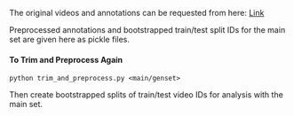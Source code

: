 The original videos and annotations can be requested from here: [Link](https://tshu.io/PHASE/)

Preprocessed annotations and bootstrapped train/test split IDs for the main set are given here as pickle files.

#### To Trim and Preprocess Again
  ```
  python trim_and_preprocess.py <main/genset>
  ```
Then create bootstrapped splits of train/test video IDs for analysis with the main set.
